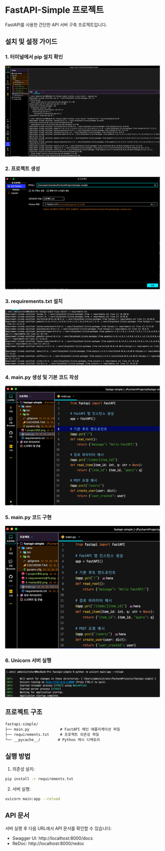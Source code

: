 # FastAPI-Simple 프로젝트

FastAPI를 사용한 간단한 API 서버 구축 프로젝트입니다.

## 설치 및 설정 가이드

### 1. 터미널에서 pip 설치 확인
![터미널에서 pip 설치 확인](1-1-터미널열어pip설치.png)

### 2. 프로젝트 생성
![프로젝트 생성](1-project생성.png)

### 3. requirements.txt 설치
![requirements.txt 설치](2-requrements설치.png)

### 4. main.py 생성 및 기본 코드 작성
![main.py 초기 설정](3-mainjs생성.png)

### 5. main.py 코드 구현
![main.py 구현](4-mainjs생성.png)

### 6. Unicorn 서버 실행
![Unicorn 서버 실행](5-unicorn이용해웹서버시작.png)

## 프로젝트 구조
```
fastapi-simple/
├── main.py              # FastAPI 메인 애플리케이션 파일
├── requirements.txt     # 프로젝트 의존성 파일
└── __pycache__/        # Python 캐시 디렉토리
```

## 실행 방법

1. 의존성 설치:
```bash
pip install -r requirements.txt
```

2. 서버 실행:
```bash
uvicorn main:app --reload
```

## API 문서
서버 실행 후 다음 URL에서 API 문서를 확인할 수 있습니다:
- Swagger UI: http://localhost:8000/docs
- ReDoc: http://localhost:8000/redoc